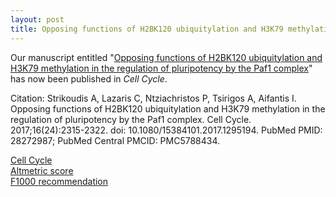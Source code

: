 ```yaml
---
layout: post
title: Opposing functions of H2BK120 ubiquitylation and H3K79 methylation in the regulation of pluripotency by the Paf1 complex
---
```


Our manuscript entitled "[Opposing
functions of H2BK120 ubiquitylation and H3K79 methylation in the regulation of
pluripotency by the Paf1 complex](https://www.ncbi.nlm.nih.gov/pubmed/28272987)" has now been published in _Cell Cycle_.  

Citation: Strikoudis A, Lazaris C, Ntziachristos P, Tsirigos A, Aifantis I. Opposing
functions of H2BK120 ubiquitylation and H3K79 methylation in the regulation of
pluripotency by the Paf1 complex. Cell Cycle. 2017;16(24):2315-2322. doi:
10.1080/15384101.2017.1295194. PubMed PMID: 28272987; PubMed Central PMCID:
PMC5788434.

[Cell Cycle](https://www.tandfonline.com/doi/full/10.1080/15384101.2017.1295194)   
[Altmetric score](https://www.altmetric.com/details/17293275)  
[F1000 recommendation](https://f1000.com/prime/727382075)
